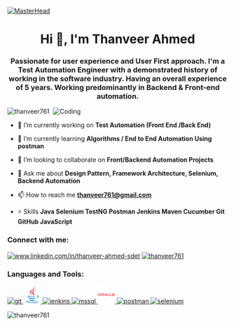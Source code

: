 [![MasterHead](https://i.pinimg.com/originals/79/46/c1/7946c1560bd96ac3981daaa86d6716b9.gif)](https://thanveer761.io)
<h1 align="center">Hi 👋, I'm Thanveer Ahmed</h1>
<h3 align="center">Passionate for user experience and User First approach. I'm a Test Automation Engineer with a demonstrated history of working in the software industry. Having an overall experience of 5 years. Working predominantly in Backend & Front-end automation.</h3>
<img align="right" alt="Coding" width="400" src="https://gifimage.net/wp-content/uploads/2017/10/coding-gif-10.gif">

<p align="left"> <img src="https://komarev.com/ghpvc/?username=thanveer761&label=Profile%20views&color=0e75b6&style=flat" alt="thanveer761" /> </p>

- 🔭 I’m currently working on **Test Automation (Front End /Back End)**

- 🌱 I’m currently learning **Algorithms / End to End Automation Using postman**

- 👯 I’m looking to collaborate on **Front/Backend Automation Projects**

- 💬 Ask me about **Design Pattern, Framework Architecture, Selenium, Backend Automation**

- 📫 How to reach me **thanveer761@gmail.com**

- ⚡ Skills **Java Selenium TestNG Postman Jenkins Maven Cucumber Git GitHub JavaScript**

<h3 align="left">Connect with me:</h3>
<p align="left">
<a href="https://linkedin.com/in/www.linkedin.com/in/thanveer-ahmed-sdet" target="blank"><img align="center" src="https://raw.githubusercontent.com/rahuldkjain/github-profile-readme-generator/master/src/images/icons/Social/linked-in-alt.svg" alt="www.linkedin.com/in/thanveer-ahmed-sdet" height="30" width="40" /></a>
<a href="https://www.leetcode.com/thanveer761" target="blank"><img align="center" src="https://raw.githubusercontent.com/rahuldkjain/github-profile-readme-generator/master/src/images/icons/Social/leet-code.svg" alt="thanveer761" height="30" width="40" /></a>
</p>

<h3 align="left">Languages and Tools:</h3>
<p align="left"> <a href="https://git-scm.com/" target="_blank" rel="noreferrer"> <img src="https://www.vectorlogo.zone/logos/git-scm/git-scm-icon.svg" alt="git" width="40" height="40"/> </a> <a href="https://www.java.com" target="_blank" rel="noreferrer"> <img src="https://raw.githubusercontent.com/devicons/devicon/master/icons/java/java-original.svg" alt="java" width="40" height="40"/> </a> <a href="https://www.jenkins.io" target="_blank" rel="noreferrer"> <img src="https://www.vectorlogo.zone/logos/jenkins/jenkins-icon.svg" alt="jenkins" width="40" height="40"/> </a> <a href="https://www.microsoft.com/en-us/sql-server" target="_blank" rel="noreferrer"> <img src="https://www.svgrepo.com/show/303229/microsoft-sql-server-logo.svg" alt="mssql" width="40" height="40"/> </a> <a href="https://www.oracle.com/" target="_blank" rel="noreferrer"> <img src="https://raw.githubusercontent.com/devicons/devicon/master/icons/oracle/oracle-original.svg" alt="oracle" width="40" height="40"/> </a> <a href="https://postman.com" target="_blank" rel="noreferrer"> <img src="https://www.vectorlogo.zone/logos/getpostman/getpostman-icon.svg" alt="postman" width="40" height="40"/> </a> <a href="https://www.selenium.dev" target="_blank" rel="noreferrer"> <img src="https://raw.githubusercontent.com/detain/svg-logos/780f25886640cef088af994181646db2f6b1a3f8/svg/selenium-logo.svg" alt="selenium" width="40" height="40"/> </a> </p>

<p><img align="center" src="https://github-readme-stats.vercel.app/api/top-langs?username=thanveer761&show_icons=true&locale=en&layout=compact" alt="thanveer761" /></p>
